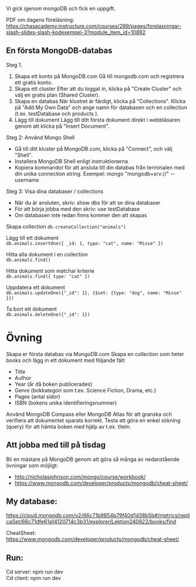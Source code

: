 Vi gick igenom mongoDB och fick en uppgift.

PDF om dagens föreläsning:
https://chasacademy.instructure.com/courses/289/pages/forelasningar-slash-slides-slash-kodexempel-3?module_item_id=10892

## En första MongoDB-databas

Steg 1.

1. Skapa ett konto på MongoDB.com
   Gå till mongodb.com och registrera ett gratis konto.
2. Skapa ett cluster
   Efter att du loggat in, klicka på "Create Cluster" och välj en gratis plan (Shared
   Cluster).
3. Skapa en databas
   När klustret är färdigt, klicka på "Collections".
   Klicka på "Add My Own Data" och ange namn för databasen och en collection
   (t.ex. testDatabase och products ).
4. Lägg till dokument
   Lägg till ditt första dokument direkt i webbläsaren genom att klicka på "Insert Document".

Steg 2: Använd Mongo Shell

- Gå till ditt kluster på MongoDB.com, klicka på "Connect", och välj "Shell".
- Installera MongoDB Shell enligt instruktionerna
- Kopiera kommandot för att ansluta till din databas från terminalen med din unika connection string. Exempel:
  mongo "mongodb+srv://<cluster-url>" --username <your-username>

Steg 3: Visa dina databaser / collections

- När du är ansluten, skriv: show dbs för att se dina databaser
- För att börja jobba med den skriv: use testDatabase
- Om databasen inte redan finns kommer den att skapas

Skapa collection
`db.createCollection("animals")`

Lägg till ett dokument  
`db.animals.insertOne({ _id: 1, type: "cat", name: "Misse" })`

Hitta alla dokument i en collection  
`db.animals.find()`

Hitta dokument som matchar kriterie  
`db.animals.find({ type: "cat" })`

Uppdatera ett dokument  
`db.animals.updateOne({"_id": 1}, {$set: {type: "dog", name: "Misse" }})`

Ta bort ett dokument  
`db.animals.deleteOne({"_id": 1})`

# Övning

Skapa er första databas via MongoDB.com
Skapa en collection som heter books och lägg in ett dokument med följande fält:

- Title
- Author
- Year (år då boken publicerades)
- Genre (bokkategori som t.ex. Science Fiction, Drama, etc.)
- Pages (antal sidor)
- ISBN (bokens unika identifieringsnummer)

Använd MongoDB Compass eller MongoDB Atlas för att granska och verifiera att
dokumentet sparats korrekt.
Testa att göra en enkel sökning (query) för att hämta boken med hjälp av t.ex. titeln.

## Att jobba med till på tisdag

Bli en mästare på MongoDB genom att göra så många av nedanstående övningar som möjligt:

- http://nicholasjohnson.com/mongo/course/workbook/
- https://www.mongodb.com/developer/products/mongodb/cheat-sheet/


## My database: 
https://cloud.mongodb.com/v2/66c71b9854b79f40d1d38b5b#/metrics/replicaSet/66c71dfe61a14120714c3b31/explorer/Lektion240822/books/find

CheatSheet: https://www.mongodb.com/developer/products/mongodb/cheat-sheet/

## Run:
Cd server: npm run dev   
Cd client: npm run dev
